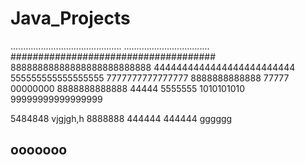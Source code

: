 # Java_Projects
............................................
..................................
#####################################
88888888888888888888888888
4444444444444444444444444
555555555555555555
7777777777777777
8888888888888
77777
00000000
8888888888888
44444
5555555
1010101010
99999999999999999

5484848
vjgjgh,h
8888888
444444
444444
gggggg

ooooooo
----------------------

